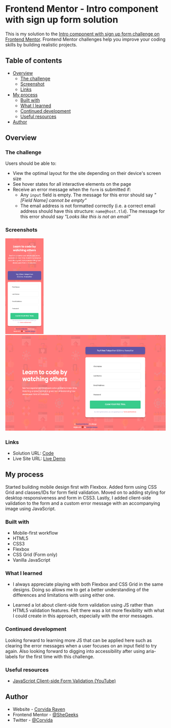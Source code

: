 # Frontend Mentor - Intro component with sign up form solution

This is my solution to the [Intro component with sign up form challenge on Frontend Mentor](https://www.frontendmentor.io/challenges/intro-component-with-signup-form-5cf91bd49edda32581d28fd1). Frontend Mentor challenges help you improve your coding skills by building realistic projects. 

## Table of contents

- [Overview](#overview)
  - [The challenge](#the-challenge)
  - [Screenshot](#screenshot)
  - [Links](#links)
- [My process](#my-process)
  - [Built with](#built-with)
  - [What I learned](#what-i-learned)
  - [Continued development](#continued-development)
  - [Useful resources](#useful-resources)
- [Author](#author)

## Overview

### The challenge

Users should be able to:

- View the optimal layout for the site depending on their device's screen size
- See hover states for all interactive elements on the page
- Receive an error message when the `form` is submitted if:
  - Any `input` field is empty. The message for this error should say *"[Field Name] cannot be empty"*
  - The email address is not formatted correctly (i.e. a correct email address should have this structure: `name@host.tld`). The message for this error should say *"Looks like this is not an email"*

### Screenshots
<img src="Corvida-Raven-FEM-SignupForm(Mobile).png" height="300"> <img src="Corvida-Raven-FEM-SignupForm(Desktop).png" height="300">


### Links

- Solution URL: [Code](https://github.com/SheGeeks/Frontend-Mentor-Projects/tree/Frontend-Mentor-Projects/Signup%20Form)
- Live Site URL: [Live Demo](https://shegeeks.github.io/Frontend-Mentor-Projects/Signup%20Form/)

## My process
Started building mobile design first with Flexbox. Added form using CSS Grid and classes/IDs for form field validation. Moved on to adding styling for desktop responsiveness and form in CSS3. Lastly, I added client-side validation to the form and a custom error message with an accompanying image using JavaScript.

### Built with

- Mobile-first workflow
- HTML5
- CSS3
- Flexbox
- CSS Grid (Form only)
- Vanilla JavaScript

### What I learned

- I always appreciate playing with both Flexbox and CSS Grid in the same designs. Doing so allows me to get a better understanding of the differences and limitations with using either one.

- Learned a lot about client-side form validation using JS rather than HTML5 validation features. Felt there was a lot more flexibility with what I could create in this approach, especially with the error messages.

### Continued development

Looking forward to learning more JS that can be applied here such as clearing the error messages when a user focuses on an input field to try again. Also looking forward to digging into accessibility after using aria-labels for the first time with this challenge. 

### Useful resources

- [JavaScript Client-side Form Validation (YouTube)](https://www.youtube.com/watch?v=rsd4FNGTRBw)

## Author

- Website - [Corvida Raven](https://shegeeks.net)
- Frontend Mentor - [@SheGeeks](https://www.frontendmentor.io/profile/shegeeks)
- Twitter - [@Corvida](https://www.twitter.com/corvida)
